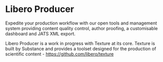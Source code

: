 # Libero Producer
Expedite your production workflow with our open tools and management system providing content quality control, author proofing, a customisable dashboard and JATS XML export.

Libero Producer is a work in progress with Texture at its core. Texture is built by Substance and provides a toolset designed for the production of scientific content - https://github.com/libero/texture
